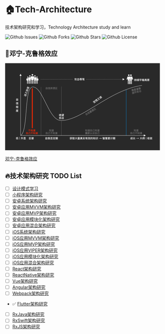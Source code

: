 # 🏠Tech-Architecture

技术架构研究和学习，Technology Architecture study and learn

![Github Issues](https://img.shields.io/github/issues/Cosmos-Front-end/tech-architecture)
![Github Forks](https://img.shields.io/github/forks/Cosmos-Front-end/tech-architecture)
![Github Stars](https://img.shields.io/github/stars/Cosmos-Front-end/tech-architecture)
![Github License](https://img.shields.io/github/license/Cosmos-Front-end/tech-architecture)

## 🤔邓宁-克鲁格效应

![邓宁-克鲁格效应](邓宁-克鲁格效应.png)

[邓宁-克鲁格效应](https://zh.wikipedia.org/wiki/鄧寧-克魯格效應)

## 🔥技术架构研究 TODO List

- [ ] [设计模式学习](design-pattern/README.md)
- [ ] [小程序架构研究](mini-program-architecture/README.md)
- [ ] [安卓系统架构研究](android-architecture/README.md)
- [ ] [安卓应用MVVM架构研究](android-mvvm-architecture/README.md)
- [ ] [安卓应用MVP架构研究](android-mvp-architecture/README.md)
- [ ] [安卓应用模块化架构研究](android-modular-architecture/README.md)
- [ ] [安卓应用混合架构研究](android-hybrid-architecture/README.md)
- [ ] [iOS系统架构研究](ios-architecture/README.md)
- [ ] [iOS应用MVVM架构研究](ios-mvvm-architecture/README.md)
- [ ] [iOS应用MVP架构研究](ios-mvp-architecture/README.md)
- [ ] [iOS应用VIPER架构研究](ios-viper-architecture/README.md)
- [ ] [iOS应用模块化架构研究](ios-modular-architecture/README.md)
- [ ] [iOS应用混合架构研究](ios-hybrid-architecture/README.md)
- [ ] [React架构研究](react-architecture/README.md)
- [ ] [ReactNative架构研究](react-native-architecture/README.md)
- [ ] [Vue架构研究](vue-architecture/README.md)
- [ ] [Angular架构研究](angular-architecture/README.md)
- [ ] [Webpack架构研究](webpack-architecture/README.md)
- ✅ [Flutter架构研究](flutter-architecture/README.md)
- [ ] [RxJava架构研究](rxjava-architecture/README.md)
- [ ] [RxSwift架构研究](rxswift-architecture/README.md)
- [ ] [RxJS架构研究](rxjs-architecture/README.md)
